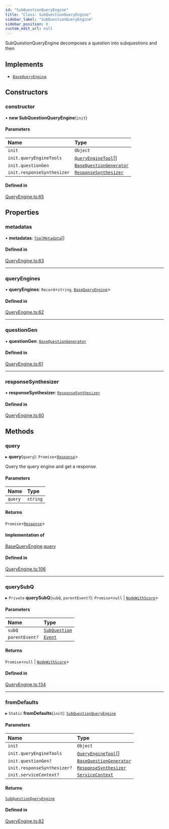 ```yaml
---
id: "SubQuestionQueryEngine"
title: "Class: SubQuestionQueryEngine"
sidebar_label: "SubQuestionQueryEngine"
sidebar_position: 0
custom_edit_url: null
---
```


SubQuestionQueryEngine decomposes a question into subquestions and then

## Implements

- [`BaseQueryEngine`](../interfaces/BaseQueryEngine.md)

## Constructors

### constructor

• **new SubQuestionQueryEngine**(`init`)

#### Parameters

| Name | Type |
| :------ | :------ |
| `init` | `Object` |
| `init.queryEngineTools` | [`QueryEngineTool`](../interfaces/QueryEngineTool.md)[] |
| `init.questionGen` | [`BaseQuestionGenerator`](../interfaces/BaseQuestionGenerator.md) |
| `init.responseSynthesizer` | [`ResponseSynthesizer`](ResponseSynthesizer.md) |

#### Defined in

[QueryEngine.ts:65](https://github.com/run-llama/LlamaIndexTS/blob/2db8a8c/packages/core/src/QueryEngine.ts#L65)

## Properties

### metadatas

• **metadatas**: [`ToolMetadata`](../interfaces/ToolMetadata.md)[]

#### Defined in

[QueryEngine.ts:63](https://github.com/run-llama/LlamaIndexTS/blob/2db8a8c/packages/core/src/QueryEngine.ts#L63)

___

### queryEngines

• **queryEngines**: `Record`<`string`, [`BaseQueryEngine`](../interfaces/BaseQueryEngine.md)\>

#### Defined in

[QueryEngine.ts:62](https://github.com/run-llama/LlamaIndexTS/blob/2db8a8c/packages/core/src/QueryEngine.ts#L62)

___

### questionGen

• **questionGen**: [`BaseQuestionGenerator`](../interfaces/BaseQuestionGenerator.md)

#### Defined in

[QueryEngine.ts:61](https://github.com/run-llama/LlamaIndexTS/blob/2db8a8c/packages/core/src/QueryEngine.ts#L61)

___

### responseSynthesizer

• **responseSynthesizer**: [`ResponseSynthesizer`](ResponseSynthesizer.md)

#### Defined in

[QueryEngine.ts:60](https://github.com/run-llama/LlamaIndexTS/blob/2db8a8c/packages/core/src/QueryEngine.ts#L60)

## Methods

### query

▸ **query**(`query`): `Promise`<[`Response`](Response.md)\>

Query the query engine and get a response.

#### Parameters

| Name | Type |
| :------ | :------ |
| `query` | `string` |

#### Returns

`Promise`<[`Response`](Response.md)\>

#### Implementation of

[BaseQueryEngine](../interfaces/BaseQueryEngine.md).[query](../interfaces/BaseQueryEngine.md#query)

#### Defined in

[QueryEngine.ts:106](https://github.com/run-llama/LlamaIndexTS/blob/2db8a8c/packages/core/src/QueryEngine.ts#L106)

___

### querySubQ

▸ `Private` **querySubQ**(`subQ`, `parentEvent?`): `Promise`<``null`` \| [`NodeWithScore`](../interfaces/NodeWithScore.md)\>

#### Parameters

| Name | Type |
| :------ | :------ |
| `subQ` | [`SubQuestion`](../interfaces/SubQuestion.md) |
| `parentEvent?` | [`Event`](../interfaces/Event.md) |

#### Returns

`Promise`<``null`` \| [`NodeWithScore`](../interfaces/NodeWithScore.md)\>

#### Defined in

[QueryEngine.ts:134](https://github.com/run-llama/LlamaIndexTS/blob/2db8a8c/packages/core/src/QueryEngine.ts#L134)

___

### fromDefaults

▸ `Static` **fromDefaults**(`init`): [`SubQuestionQueryEngine`](SubQuestionQueryEngine.md)

#### Parameters

| Name | Type |
| :------ | :------ |
| `init` | `Object` |
| `init.queryEngineTools` | [`QueryEngineTool`](../interfaces/QueryEngineTool.md)[] |
| `init.questionGen?` | [`BaseQuestionGenerator`](../interfaces/BaseQuestionGenerator.md) |
| `init.responseSynthesizer?` | [`ResponseSynthesizer`](ResponseSynthesizer.md) |
| `init.serviceContext?` | [`ServiceContext`](../interfaces/ServiceContext.md) |

#### Returns

[`SubQuestionQueryEngine`](SubQuestionQueryEngine.md)

#### Defined in

[QueryEngine.ts:82](https://github.com/run-llama/LlamaIndexTS/blob/2db8a8c/packages/core/src/QueryEngine.ts#L82)
